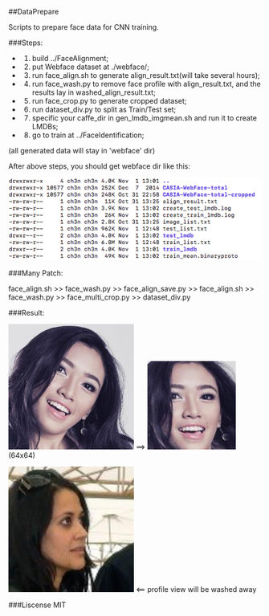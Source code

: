 ##DataPrepare

Scripts to prepare face data for CNN training.

###Steps:

- 1) build ../FaceAlignment;
- 2) put Webface dataset at ./webface/;
- 3) run face_align.sh to generate align_result.txt(will take several hours);
- 4) run face_wash.py to remove face profile with align_result.txt, and the results lay in washed_align_result.txt;
- 5) run face_crop.py to generate cropped dataset;
- 6) run dataset_div.py to split as Train/Test set;
- 7) specific your caffe_dir in gen_lmdb_imgmean.sh and run it to create LMDBs;
- 8) go to train at ../FaceIdentification;

(all generated data will stay in 'webface' dir)

After above steps, you should get webface dir like this:

![result](_res/result.png)


###Many Patch:

face_align.sh  >> face_wash.py >> face_align_save.py >> face_align.sh >> face_wash.py >> face_multi_crop.py >> dataset_div.py

###Result:

![origin](_res/020-origin.jpg) ==>
![after](_res/020-cropped.jpg)(64x64)

![washed](_res/014-washed.jpg) <== profile view will be  washed away


###Liscense
MIT